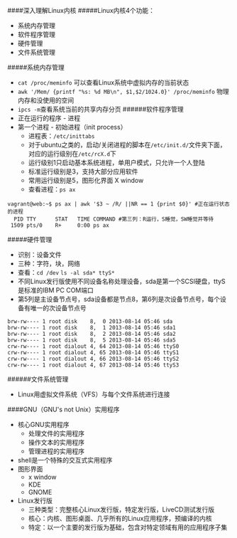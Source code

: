 ####深入理解Linux内核
#####Linux内核4个功能：
* 系统内存管理
* 软件程序管理
* 硬件管理
* 文件系统管理

#####系统内存管理
* `cat /proc/meminfo`  可以查看Linux系统中虚拟内存的当前状态
* `awk '/Mem/ {printf "%s: %d MB\n", $1,$2/1024.0}' /proc/meminfo` 物理内存和没使用的空间
* `ipcs -m`查看系统当前的共享内存分页
######软件程序管理
* 正在运行的程序 - 进程
* 第一个进程 - 初始进程（init process）
	* 进程表：`/etc/inittabs`
    * 对于ubuntu之类的，启动/关闭进程的脚本在`/etc/init.d/`文件夹下面，对应的运行级别在`/etc/rcX.d`下
    * 运行级别1只启动基本系统进程，单用户模式，只允许一个人登陆
    * 标准运行级别是3，支持大部分应用软件
    * 常用运行级别是5，图形化界面 X window
    * 查看进程：`ps ax`
```
vagrant@web:~$ ps ax | awk '$3 ~ /R/ ||NR == 1 {print $0}' #正在运行状态的进程
  PID TTY      STAT   TIME COMMAND #第三列：R运行，S睡觉，SW睡觉并等待
 1509 pts/0    R+     0:00 ps ax
```
#####硬件管理
* 识别：设备文件
* 三种：字符，块，网络
* 查看：`cd /dev` `ls -al sda* ttyS*`
* 不同Linux发行版使用不同设备名称处理设备，sda是第一个SCSI硬盘，ttyS是标准的IBM PC COM端口
* 第5列是主设备节点号，sda设备都是节点8，第6列是次设备节点号，每个设备有唯一的次设备节点号
```
brw-rw---- 1 root disk    8,  0 2013-08-14 05:46 sda
brw-rw---- 1 root disk    8,  1 2013-08-14 05:46 sda1
brw-rw---- 1 root disk    8,  2 2013-08-14 05:46 sda2
brw-rw---- 1 root disk    8,  5 2013-08-14 05:46 sda5
crw-rw---- 1 root dialout 4, 64 2013-08-14 05:46 ttyS0
crw-rw---- 1 root dialout 4, 65 2013-08-14 05:46 ttyS1
crw-rw---- 1 root dialout 4, 66 2013-08-14 05:46 ttyS2
crw-rw---- 1 root dialout 4, 67 2013-08-14 05:46 ttyS3
```

######文件系统管理
* Linux用虚拟文件系统（VFS）与每个文件系统进行连接

####GNU（GNU's not Unix）实用程序
* 核心GNU实用程序
	* 处理文件的实用程序
	* 操作文本的实用程序
	* 管理进程的实用程序
* shell是一个特殊的交互式实用程序
* 图形界面
	* x window
	* KDE
	* GNOME
* Linux发行版
	* 三种类型：完整核心Linux发行版，特定发行版，LiveCD测试发行版
	* 核心：内核、图形桌面、几乎所有的Linux应用程序，预编译的内核
	* 特定：以一个主要的发行版为基础，包含对特定领域有用的应用程序子集